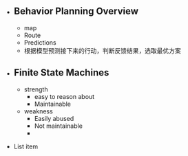  - ## Behavior Planning Overview
	- map
	- Route
	- Predictions
	- 根据模型预测接下来的行动，判断反馈结果，选取最优方案

 - ## Finite State Machines
	- strength
		- easy to  reason about
		- Maintainable
	- weakness
		- Easily abused
		- Not maintainable
		- 

 - List item

<!--stackedit_data:
eyJoaXN0b3J5IjpbLTEwMDc2Mzk3NCwtMTI1MjU4NDIwMiwxMj
U0ODMzMzY2LC0xMjQ5MTIxOTUwLC0xNzgyODM1MTY0XX0=
-->